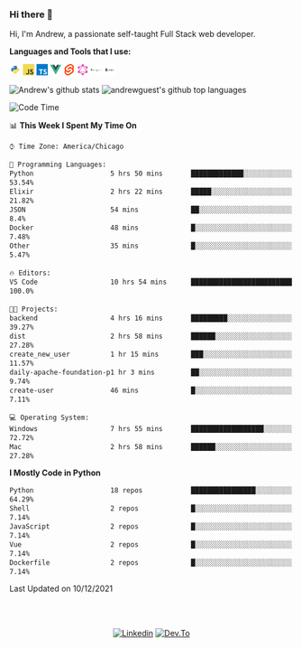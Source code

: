 ### Hi there 👋

Hi, I'm Andrew, a passionate self-taught Full Stack web developer.

**Languages and Tools that I use:**  

<code><img height="20" src="https://raw.githubusercontent.com/github/explore/80688e429a7d4ef2fca1e82350fe8e3517d3494d/topics/python/python.png"></code>
<code><img height="20" src="https://raw.githubusercontent.com/github/explore/80688e429a7d4ef2fca1e82350fe8e3517d3494d/topics/javascript/javascript.png"></code>
<code><img height="20" src="https://raw.githubusercontent.com/github/explore/80688e429a7d4ef2fca1e82350fe8e3517d3494d/topics/typescript/typescript.png"></code>
<code><img height="20" src="https://raw.githubusercontent.com/github/explore/80688e429a7d4ef2fca1e82350fe8e3517d3494d/topics/vue/vue.png"></code>
<code><img height="20" src="https://raw.githubusercontent.com/github/explore/42198dc9113595ddd22cc12771bb719c8cf08b67/topics/svelte/svelte.png"></code>
<code><img height="20" src="https://raw.githubusercontent.com/github/explore/5c058a388828bb5fde0bcafd4bc867b5bb3f26f3/topics/graphql/graphql.png"></code>
<code><img height="20" src="https://raw.githubusercontent.com/github/explore/80688e429a7d4ef2fca1e82350fe8e3517d3494d/topics/mongodb/mongodb.png"></code>
<code><img height="20" src="https://raw.githubusercontent.com/github/explore/d106aa3f6fa091ab80ab5c8cf0d931baff3caaea/topics/elixir/elixir.png"></code>

![Andrew's github stats](https://github-readme-stats.vercel.app/api?username=andrewguest&show_icons=true&theme=vue-dark&count_private=true)
<img height="180em" src="https://github-readme-stats.vercel.app/api/top-langs/?username=andrewguest&theme=vue-dark&layout=compact" alt="andrewguest's github top languages" />

<!--START_SECTION:waka-->
![Code Time](http://img.shields.io/badge/Code%20Time-894%20hrs%2048%20mins-blue)

📊 **This Week I Spent My Time On** 

```text
⌚︎ Time Zone: America/Chicago

💬 Programming Languages: 
Python                   5 hrs 50 mins       █████████████░░░░░░░░░░░░   53.54% 
Elixir                   2 hrs 22 mins       █████░░░░░░░░░░░░░░░░░░░░   21.82% 
JSON                     54 mins             ██░░░░░░░░░░░░░░░░░░░░░░░   8.4% 
Docker                   48 mins             █░░░░░░░░░░░░░░░░░░░░░░░░   7.48% 
Other                    35 mins             █░░░░░░░░░░░░░░░░░░░░░░░░   5.47%

🔥 Editors: 
VS Code                  10 hrs 54 mins      █████████████████████████   100.0%

🐱‍💻 Projects: 
backend                  4 hrs 16 mins       █████████░░░░░░░░░░░░░░░░   39.27% 
dist                     2 hrs 58 mins       ██████░░░░░░░░░░░░░░░░░░░   27.28% 
create_new_user          1 hr 15 mins        ███░░░░░░░░░░░░░░░░░░░░░░   11.57% 
daily-apache-foundation-p1 hr 3 mins         ██░░░░░░░░░░░░░░░░░░░░░░░   9.74% 
create-user              46 mins             █░░░░░░░░░░░░░░░░░░░░░░░░   7.11%

💻 Operating System: 
Windows                  7 hrs 55 mins       ██████████████████░░░░░░░   72.72% 
Mac                      2 hrs 58 mins       ██████░░░░░░░░░░░░░░░░░░░   27.28%

```

**I Mostly Code in Python** 

```text
Python                   18 repos            ████████████████░░░░░░░░░   64.29% 
Shell                    2 repos             █░░░░░░░░░░░░░░░░░░░░░░░░   7.14% 
JavaScript               2 repos             █░░░░░░░░░░░░░░░░░░░░░░░░   7.14% 
Vue                      2 repos             █░░░░░░░░░░░░░░░░░░░░░░░░   7.14% 
Dockerfile               2 repos             █░░░░░░░░░░░░░░░░░░░░░░░░   7.14%

```



 Last Updated on 10/12/2021
<!--END_SECTION:waka-->

<br><br>
<p align="center">
   <a href="https://www.linkedin.com/in/andrew-guest-a891759a" target="_blank"><img src="https://img.shields.io/badge/LinkedIn-0077B5?style=for-the-badge&logo=linkedin&logoColor=white" alt="Linkedin"></a>
  <a href="https://dev.to/aguest" target="_blank"><img src="https://img.shields.io/badge/Dev.to-0A0A0A?style=for-the-badge&logo=dev%2Eto&logoColor=white" alt="Dev.To"></a>
</p>
